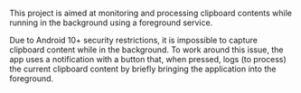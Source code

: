 This project is aimed at monitoring and processing clipboard contents while running in the background using a foreground service.

Due to Android 10+ security restrictions, it is impossible to capture clipboard content while in the background. To work around this issue, the app uses a notification with a button that, when pressed, logs (to process) the current clipboard content by briefly bringing the application into the foreground.

